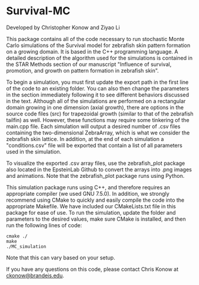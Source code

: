 # Survival-MC

Developed by Christopher Konow and Ziyao Li

This package contains all of the code necessary to run stochastic Monte Carlo simulations of the Survival model for zebrafish skin pattern formation on a growing domain. It is based in the C++ programming language. A detailed description of the algorithm used for the simulations is contained in the STAR Methods section of our manuscript "Influence of survival, promotion, and growth on pattern formation in zebrafish skin". 

To begin a simulation, you must first update the export path in the first line of the code to an existing folder. You can also then change the parameters in the section immediately following it to see different behaviors discussed in the text. Although all of the simulations are performed on a rectangular domain growing in one dimension (axial growth), there are options in the source code files (src) for trapezoidal growth (similar to that of the zebrafish tailfin) as well. However, these functions may require some tinkering of the main.cpp file. Each simulation will output a desired number of .csv files containing the two-dimensional ZebraArray, which is what we consider the zebrafish skin lattice. In addition, at the end of each simulation a "conditions.csv" file will be exported that contain a list of all parameters used in the simulation.

To visualize the exported .csv array files, use the zebrafish_plot package also located in the EpsteinLab Github to convert the arrays into .png images and animations. Note that the zebrafish_plot package runs using Python.

This simulation package runs using C++, and therefore requires an appropriate compiler (we used GNU 7.5.0). In addition, we strongly recommend using CMake to quickly and easily compile the code into the appropriate Makefile. We have included our CMakeLists.txt file in this package for ease of use. To run the simulation, update the folder and parameters to the desired values, make sure CMake is installed, and then run the following lines of code:

    cmake ./
    make
    ./MC_simulation

Note that this can vary based on your setup.

If you have any questions on this code, please contact Chris Konow at ckonow@brandeis.edu.

